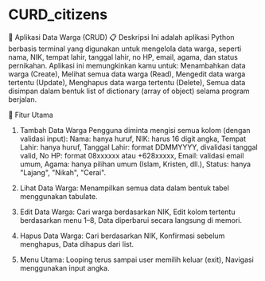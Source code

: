 # CURD_citizens
🏡 Aplikasi Data Warga (CRUD)
📋 Deskripsi
Ini adalah aplikasi Python berbasis terminal yang digunakan untuk mengelola data warga, seperti nama, NIK, tempat lahir, tanggal lahir, no HP, email, agama, dan status pernikahan.
Aplikasi ini memungkinkan kamu untuk:
    Menambahkan data warga (Create),
    Melihat semua data warga (Read),
    Mengedit data warga tertentu (Update),
    Menghapus data warga tertentu (Delete),
    Semua data disimpan dalam bentuk list of dictionary (array of object) selama program berjalan.

🧠 Fitur Utama
1. Tambah Data Warga
  Pengguna diminta mengisi semua kolom (dengan validasi input):
    Nama: hanya huruf, 
    NIK: harus 16 digit angka, 
    Tempat Lahir: hanya huruf, 
    Tanggal Lahir: format DDMMYYYY, divalidasi tanggal valid, 
    No HP: format 08xxxxxx atau +628xxxxx, 
    Email: validasi email umum, 
    Agama: hanya pilihan umum (Islam, Kristen, dll.), 
    Status: hanya "Lajang", "Nikah", "Cerai".

2. Lihat Data Warga:
    Menampilkan semua data dalam bentuk tabel menggunakan tabulate.

3. Edit Data Warga:
    Cari warga berdasarkan NIK, 
    Edit kolom tertentu berdasarkan menu 1–8, 
    Data diperbarui secara langsung di memori.

4. Hapus Data Warga:
    Cari berdasarkan NIK,
    Konfirmasi sebelum menghapus,
    Data dihapus dari list.

5. Menu Utama:
    Looping terus sampai user memilih keluar (exit),
    Navigasi menggunakan input angka.
